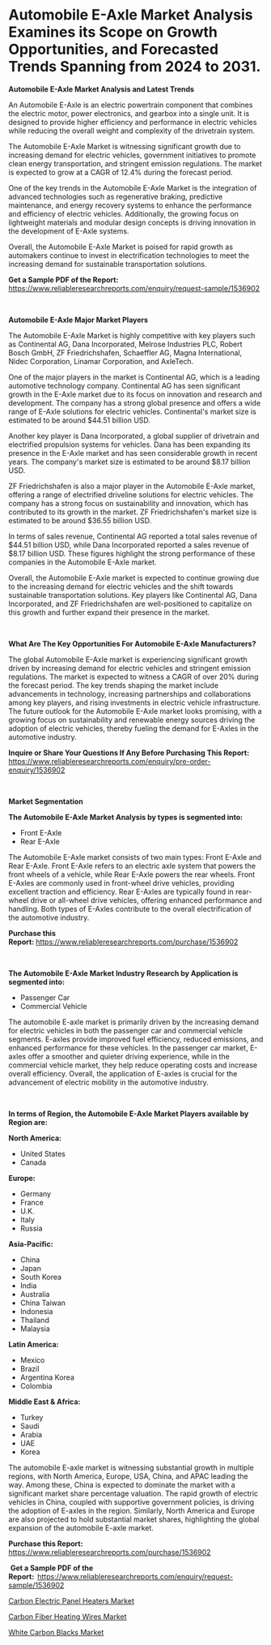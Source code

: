 <p><h1>Automobile E-Axle Market Analysis Examines its Scope on Growth Opportunities, and Forecasted Trends Spanning from 2024 to 2031.</h1></p><p><strong>Automobile E-Axle Market Analysis and Latest Trends</strong></p>
<p><p>An Automobile E-Axle is an electric powertrain component that combines the electric motor, power electronics, and gearbox into a single unit. It is designed to provide higher efficiency and performance in electric vehicles while reducing the overall weight and complexity of the drivetrain system.</p><p>The Automobile E-Axle Market is witnessing significant growth due to increasing demand for electric vehicles, government initiatives to promote clean energy transportation, and stringent emission regulations. The market is expected to grow at a CAGR of 12.4% during the forecast period.</p><p>One of the key trends in the Automobile E-Axle Market is the integration of advanced technologies such as regenerative braking, predictive maintenance, and energy recovery systems to enhance the performance and efficiency of electric vehicles. Additionally, the growing focus on lightweight materials and modular design concepts is driving innovation in the development of E-Axle systems.</p><p>Overall, the Automobile E-Axle Market is poised for rapid growth as automakers continue to invest in electrification technologies to meet the increasing demand for sustainable transportation solutions.</p></p>
<p><strong>Get a Sample PDF of the Report:&nbsp;</strong> <a href="https://www.reliableresearchreports.com/enquiry/request-sample/1536902">https://www.reliableresearchreports.com/enquiry/request-sample/1536902</a></p>
<p>&nbsp;</p>
<p><strong>Automobile E-Axle Major Market Players</strong></p>
<p><p>The Automobile E-Axle Market is highly competitive with key players such as Continental AG, Dana Incorporated, Melrose Industries PLC, Robert Bosch GmbH, ZF Friedrichshafen, Schaeffler AG, Magna International, Nidec Corporation, Linamar Corporation, and AxleTech.</p><p>One of the major players in the market is Continental AG, which is a leading automotive technology company. Continental AG has seen significant growth in the E-Axle market due to its focus on innovation and research and development. The company has a strong global presence and offers a wide range of E-Axle solutions for electric vehicles. Continental's market size is estimated to be around $44.51 billion USD.</p><p>Another key player is Dana Incorporated, a global supplier of drivetrain and electrified propulsion systems for vehicles. Dana has been expanding its presence in the E-Axle market and has seen considerable growth in recent years. The company's market size is estimated to be around $8.17 billion USD.</p><p>ZF Friedrichshafen is also a major player in the Automobile E-Axle market, offering a range of electrified driveline solutions for electric vehicles. The company has a strong focus on sustainability and innovation, which has contributed to its growth in the market. ZF Friedrichshafen's market size is estimated to be around $36.55 billion USD.</p><p>In terms of sales revenue, Continental AG reported a total sales revenue of $44.51 billion USD, while Dana Incorporated reported a sales revenue of $8.17 billion USD. These figures highlight the strong performance of these companies in the Automobile E-Axle market.</p><p>Overall, the Automobile E-Axle market is expected to continue growing due to the increasing demand for electric vehicles and the shift towards sustainable transportation solutions. Key players like Continental AG, Dana Incorporated, and ZF Friedrichshafen are well-positioned to capitalize on this growth and further expand their presence in the market.</p></p>
<p>&nbsp;</p>
<p><strong>What Are The Key Opportunities For Automobile E-Axle Manufacturers?</strong></p>
<p><p>The global Automobile E-Axle market is experiencing significant growth driven by increasing demand for electric vehicles and stringent emission regulations. The market is expected to witness a CAGR of over 20% during the forecast period. The key trends shaping the market include advancements in technology, increasing partnerships and collaborations among key players, and rising investments in electric vehicle infrastructure. The future outlook for the Automobile E-Axle market looks promising, with a growing focus on sustainability and renewable energy sources driving the adoption of electric vehicles, thereby fueling the demand for E-Axles in the automotive industry.</p></p>
<p><strong>Inquire or Share Your Questions If Any Before Purchasing This Report:</strong> <a href="https://www.reliableresearchreports.com/enquiry/pre-order-enquiry/1536902">https://www.reliableresearchreports.com/enquiry/pre-order-enquiry/1536902</a></p>
<p>&nbsp;</p>
<p><strong>Market Segmentation</strong></p>
<p><strong>The Automobile E-Axle Market Analysis by types is segmented into:</strong></p>
<p><ul><li>Front E-Axle</li><li>Rear E-Axle</li></ul></p>
<p><p>The Automobile E-Axle market consists of two main types: Front E-Axle and Rear E-Axle. Front E-Axle refers to an electric axle system that powers the front wheels of a vehicle, while Rear E-Axle powers the rear wheels. Front E-Axles are commonly used in front-wheel drive vehicles, providing excellent traction and efficiency. Rear E-Axles are typically found in rear-wheel drive or all-wheel drive vehicles, offering enhanced performance and handling. Both types of E-Axles contribute to the overall electrification of the automotive industry.</p></p>
<p><strong>Purchase this Report:&nbsp;</strong><a href="https://www.reliableresearchreports.com/purchase/1536902">https://www.reliableresearchreports.com/purchase/1536902</a></p>
<p>&nbsp;</p>
<p><strong>The Automobile E-Axle Market Industry Research by Application is segmented into:</strong></p>
<p><ul><li>Passenger Car</li><li>Commercial Vehicle</li></ul></p>
<p><p>The automobile E-axle market is primarily driven by the increasing demand for electric vehicles in both the passenger car and commercial vehicle segments. E-axles provide improved fuel efficiency, reduced emissions, and enhanced performance for these vehicles. In the passenger car market, E-axles offer a smoother and quieter driving experience, while in the commercial vehicle market, they help reduce operating costs and increase overall efficiency. Overall, the application of E-axles is crucial for the advancement of electric mobility in the automotive industry.</p></p>
<p>&nbsp;</p>
<p><strong>In terms of Region, the Automobile E-Axle Market Players available by Region are:</strong></p>
<p>
    <p> <strong> North America: </strong>
        <ul>
            <li>United States</li>
            <li>Canada</li>
        </ul>
        </p> 
    <p> <strong> Europe: </strong>
        <ul>
            <li>Germany</li>
            <li>France</li>
            <li>U.K.</li>
            <li>Italy</li>
            <li>Russia</li>
        </ul>
        </p> 
    <p> <strong> Asia-Pacific: </strong>
        <ul>
            <li>China</li>
            <li>Japan</li>
            <li>South Korea</li>
            <li>India</li>
            <li>Australia</li>
            <li>China Taiwan</li>
            <li>Indonesia</li>
            <li>Thailand</li>
            <li>Malaysia</li>
        </ul>
        </p> 
    <p> <strong> Latin America: </strong>
        <ul>
            <li>Mexico</li>
            <li>Brazil</li>
            <li>Argentina Korea</li>
            <li>Colombia</li>
        </ul>
        </p> 
    <p> <strong> Middle East & Africa: </strong>
        <ul>
            <li>Turkey</li>
            <li>Saudi</li>
            <li>Arabia</li>
            <li>UAE</li>
            <li>Korea</li>
        </ul>
    </p>
    </p>
<p><p>The automobile E-axle market is witnessing substantial growth in multiple regions, with North America, Europe, USA, China, and APAC leading the way. Among these, China is expected to dominate the market with a significant market share percentage valuation. The rapid growth of electric vehicles in China, coupled with supportive government policies, is driving the adoption of E-axles in the region. Similarly, North America and Europe are also projected to hold substantial market shares, highlighting the global expansion of the automobile E-axle market.</p></p>
<p><strong>Purchase this Report: </strong><a href="https://www.reliableresearchreports.com/purchase/1536902">https://www.reliableresearchreports.com/purchase/1536902</a></p>
<p>&nbsp;<strong>Get a Sample PDF of the Report:&nbsp;&nbsp;</strong><a href="https://www.reliableresearchreports.com/enquiry/request-sample/1536902">https://www.reliableresearchreports.com/enquiry/request-sample/1536902</a></p>
<p><strong></strong></p>
<p><p><a href="https://view.publitas.com/reportprime-1/carbon-electric-panel-heaters-market-size-share-trends-analysis-report-by-material-by-type-by-end-user-by-region-and-segment-forecasts-2023-2030/">Carbon Electric Panel Heaters Market</a></p><p><a href="https://view.publitas.com/reportprime-1/carbon-fiber-heating-wires-market-size-furnishes-valuable-information-encompassing-market-share-market-trends-and-projections-spanning-from-2023-to-2030/">Carbon Fiber Heating Wires Market</a></p><p><a href="https://view.publitas.com/reportprime-1/white-carbon-blacks-market-size-growth-outlook-from-2023-to-2030-projecting-at-markets-trends-analysis-by-application-regional-outlook-and-revenue/">White Carbon Blacks Market</a></p></p>